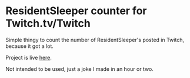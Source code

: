 # ResidentSleeper counter for Twitch.tv/Twitch

Simple thingy to count the number of ResidentSleeper's posted in Twitch, because it got a lot.

Project is live [here](https://residentsleeper.aidenwallis.co.uk).

Not intended to be used, just a joke I made in an hour or two.
